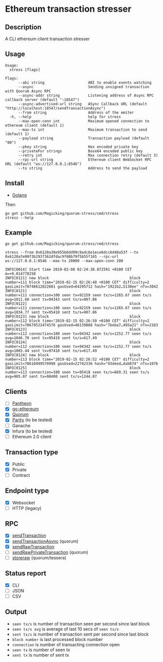 # Ethereum transaction stresser

## Description

A CLI ethereum client transaction stresser

## Usage

```
Usage:
  stress [flags]

Flags:
      --abi string                    ABI to enable events watching
      --async                         Sending unsigned transaction with Quorum Async RPC
      --async-addr string             Listening address of Async RPC callback server (default ":18547")
      --async-advertised-url string   ASync Callback URL (default "http://localhost:18547/sendTransactionAsync")
      --from string                   Address of the emiter
  -h, --help                          help for stress
      --max-open-conn int             Maximum opened connection to ethereum client (default 1)
      --max-tx int                    Maximum transaction to send (default 1)
      --payload string                Transaction payload (default "00")
      --pkey string                   Hex encoded private key
      --privateFor strings            Base64 encoded public key
      --retry int                     Max connection retry (default 3)
      --rpc-url string                Ethereum client WebSocket RPC URL (default "ws://127.0.0.1:8546")
      --to string                     Address to send the payload
```
## Install

 - [Golang](https://golang.org/doc/install)

Then

```
go get github.com/Magicking/quorum-stress/cmd/stress
stress --help
```

## Example

```
go get github.com/Magicking/quorum-stress/cmd/stress

stress --from 0x6120a30e955b6dd99c9adc6e1ece6dcc6d48a53f --to 0x6120a7e00f3b2937362dfdac9f80b79f5b55f165 --rpc-url ws://127.0.0.1:8546 --max-tx 20000 --max-open-conn 200

INFO[0014] Start time 2019-02-08 02:24:38.872591 +0100 CET m=+0.014778258 
INFO[0121] new block                                     block number=111 block time="2019-02-15 02:26:48 +0100 CET" difficulty=2 gasLimit=70748612822601 gasUsed=64295712 hash="1921b2…5130ee" nTx=3042
INFO[0121]                                               block number=111 connection=100 seen tx=92159 seen tx/s=1265.67 seen tx/s avg=1011.68 sent tx=94343 sent tx/s=907.86
INFO[0122]                                               block number=111 connection=100 seen tx=92159 seen tx/s=1265.67 seen tx/s avg=1034.77 sent tx=95418 sent tx/s=907.86
INFO[0123] new block                                     block number=112 block time="2019-02-15 02:26:50 +0100 CET" difficulty=2 gasLimit=70679522474576 gasUsed=46139888 hash="7beba7…495a21" nTx=2183
INFO[0123]                                               block number=112 connection=100 seen tx=94342 seen tx/s=1252.77 seen tx/s avg=1046.70 sent tx=95419 sent tx/s=617.49
INFO[0124]                                               block number=112 connection=100 seen tx=94342 seen tx/s=1252.77 seen tx/s avg=1065.44 sent tx=97418 sent tx/s=617.49
INFO[0124] new block                                     block number=113 block time="2019-02-15 02:26:52 +0100 CET" difficulty=2 gasLimit=70610499570998 gasUsed=22742336 hash="93deed…dab874" nTx=1076
INFO[0125]                                               block number=113 connection=100 seen tx=95418 seen tx/s=669.31 seen tx/s avg=985.07 sent tx=98400 sent tx/s=1244.07
```

## Clients

 - [ ] [Pantheon](https://github.com/PegaSysEng/pantheon/blob/master/docs/index.md#what-is-pantheon)
 - [x] [go-ethereum](https://github.com/ethereum/go-ethereum/wiki/Command-Line-Options)
 - [x] [Quorum](https://github.com/jpmorganchase/quorum/wiki/Using-Quorum)
 - [x] [Parity](https://wiki.parity.io/Basic-Usage) (to be tested)
 - [ ] Ganache
 - [x] Infura (to be tested)
 - [ ] Ethereum 2.0 client

## Transaction type

 - [x] Public
 - [x] Private
 - [ ] Contract

## Endpoint type

 - [x] Websocket
 - [ ] HTTP (legacy)

## RPC

 - [x] [sendTransaction](https://github.com/ethereum/wiki/wiki/JSON-RPC#eth_sendtransaction)
 - [x] [sendTransactionAsync](https://github.com/jpmorganchase/quorum/blob/master/docs/api.md#eth_sendtransactionasync) (quorum)
 - [x] [sendRawTransaction](https://github.com/ethereum/wiki/wiki/JSON-RPC#eth_sendrawtransaction)
 - [ ] [sendRawPrivateTransaction](https://github.com/jpmorganchase/quorum/blob/master/docs/api.md#ethsendrawprivatetransaction) (quorum)
 - [ ] [storeraw](https://github.com/jpmorganchase/tessera/wiki/Interface-&-API#third-party-http-public-api) (quorum/tessera)

## Status report

 - [x] CLI
 - [ ] JSON
 - [ ] CSV

## Output

 * `seen tx/s` is number of transaction seen per second since last block
 * `seen tx/s avg` is average of last 10 secs of `seen tx/s`
 * `sent tx/s` is number of transaction sent per second since last block
 * `block number` is last processed block number
 * `connection` is number of transacting connection open
 * `seen tx` is number of seen tx
 * `sent tx` is number of sent tx
